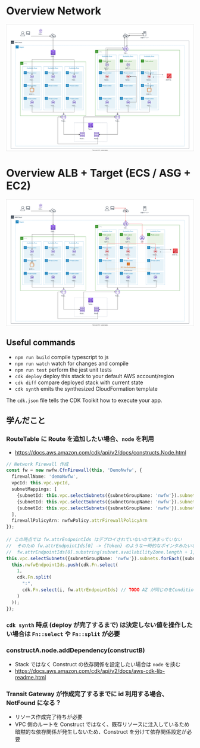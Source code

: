 # Overview Network
![](https://raw.githubusercontent.com/sugikeitter/aws-demo/main/cdk-sharedvpc-tgw-vpnvpc/cdk-sharedvpc-tgw-vpnvpc-Overview-NATGW-x2.drawio.svg)

# Overview ALB + Target (ECS / ASG + EC2)
![](https://raw.githubusercontent.com/sugikeitter/aws-demo/main/cdk-sharedvpc-tgw-vpnvpc/cdk-sharedvpc-tgw-vpnvpc-Overview-NATGW-x2-ALB-target.drawio.svg)

## Useful commands

* `npm run build`   compile typescript to js
* `npm run watch`   watch for changes and compile
* `npm run test`    perform the jest unit tests
* `cdk deploy`      deploy this stack to your default AWS account/region
* `cdk diff`        compare deployed stack with current state
* `cdk synth`       emits the synthesized CloudFormation template

The `cdk.json` file tells the CDK Toolkit how to execute your app.

## 学んだこと
### RouteTable に Route を追加したい場合、`node` を利用
- https://docs.aws.amazon.com/cdk/api/v2/docs/constructs.Node.html
```typescript
// Network Firewall 作成
const fw = new nwfw.CfnFirewall(this, 'DemoNwfw', {
  firewallName: 'demoNwfw',
  vpcId: this.vpc.vpcId,
  subnetMappings: [
    {subnetId: this.vpc.selectSubnets({subnetGroupName: 'nwfw'}).subnets[0].subnetId},
    {subnetId: this.vpc.selectSubnets({subnetGroupName: 'nwfw'}).subnets[1].subnetId},
    {subnetId: this.vpc.selectSubnets({subnetGroupName: 'nwfw'}).subnets[2].subnetId},
  ],
  firewallPolicyArn: nwfwPolicy.attrFirewallPolicyArn
});

// この時点では fw.attrEndpointIds はデプロイされていないので決まっていない
//  そのため fw.attrEndpointIds[0] -> {Token} のような一時的なポインタみたいなもの？が入っていてstringとして扱えないため、
//  fw.attrEndpointIds[0].substring(subnet.availabilityZone.length + 1, fw.attrEndpointIds[0].length) のような処理はできない
this.vpc.selectSubnets({subnetGroupName: 'nwfw'}).subnets.forEach((subnet, i) => {
  this.nwfwEndpointIds.push(cdk.Fn.select(
    1,
    cdk.Fn.split(
      ":",
      cdk.Fn.select(i, fw.attrEndpointIds) // TODO AZ が同じのをConditionで取得
    )
  ));
});
```

### `cdk synth` 時点 (deploy が完了するまで) は決定しない値を操作したい場合は `Fn::select` や `Fn::split` が必要

### constructA.node.addDependency(constructB)
- Stack ではなく Construct の依存関係を設定したい場合は `node` を挟む
- https://docs.aws.amazon.com/cdk/api/v2/docs/aws-cdk-lib-readme.html

### Transit Gateway が作成完了するまでに id 利用する場合、NotFound になる？
- リソース作成完了待ちが必要
- VPC 側のルートを Construct ではなく、既存リソースに注入しているため暗黙的な依存関係が発生しないため、Construct を分けて依存関係設定が必要
